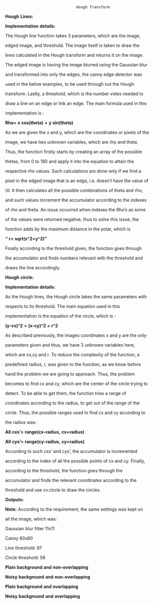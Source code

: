 

                                    Hough Transform

**Hough** **Lines:**

**Implementation** **details:**

The Hough line function takes 3 parameters, which are the image,

edged image, and threshold. The image itself is taken to draw the

lines calculated in the Hough transform and returns it on the image.

The edged image is having the image blurred using the Gaussian blur

and transformed into only the edges, the canny edge detector was

used in the below examples, to be used through out the Hough

transform. Lastly, a threshold, which is the number votes needed to

draw a line on an edge or link an edge. The main formula used in this

implementation is :

**Rho=** **x** **cos(theta)** **+** **y** **sin(theta)**

As we are given the x and y, which are the coordinates or pixels of the

image, we have two unknown variables, which are rho and theta.

Thus, the function firstly starts by creating an array of the possible

thetas, from 0 to 180 and apply it into the equation to attain the

respective rho values. Such calculations are done only if we find a

pixel in the edged image that is an edge, i.e. doesn’t have the value of

\0. It then calculates all the possible combinations of theta and rho,

and such values increment the accumulator according to the indexes

of rho and theta. An issue occurred when indexes the Rho’s as some

of the values were returned negative, thus to solve this issue, the

function adds by the maximum distance in the polar, which is

**“** **r=** **sqrt(x^2+y^2)”**

Finally according to the threshold given, the function goes through

the accumulator and finds numbers relevant with the threshold and

draws the line accordingly.





**Hough** **circle:**

**Implementation** **details:**

As the Hough lines, the Hough circle takes the same parameters with

respects to its threshold. The main equation used in this

implementation is the equation of the circle, which is :

**(y-cx)^2** **+** **(x-cy)^2** **=** **r^2**

As described previously, the images coordinates x and y are the only

parameters given and thus, we have 3 unknown variables here,

which are cx,cy and r. To reduce the complexity of the function, a

predefined radius, r, was given to the function, as we know before

hand the problem we are going to approach. Thus, the problem

becomes to find cx and cy, which are the center of the circle trying to

detect. To be able to get them, the function tries a range of

coordinates according to the radius, to get out of the range of the

circle. Thus, the possible ranges used to find cx and cy according to

the radius was:

**All** **cxs’=** **range(cx-radius,** **cx+radius)**

**All** **cys’=** **range(cy-radius,** **cy+radius)**

According to such cxs’ and cys’, the accumulator is incremented

according to the index of all the possible points of cx and cy. Finally,

according to the threshold, the function goes through the

accumulator and finds the relevant coordinates according to the

threshold and use cv.circle to draw the circles.

**Outputs:**

**Note:** According to the requirement, the same settings was kept on

all the image, which was:

Gaussian blur filter 11x11

Canny 80x80

Line threshold: 97

Circle threshold: 56





**Plain** **background** **and** **non-overlapping**





**Noisy** **background** **and** **non-overlapping**





**Plain** **background** **and** **overlapping**





**Noisy** **background** **and** **overlapping**

